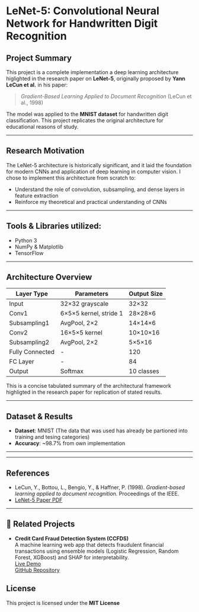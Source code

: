 # LeNet-5: Convolutional Neural Network for Handwritten Digit Recognition

##  Project Summary

This project is a complete implementation a deep learning architecture higlighted in the research paper on **LeNet-5**, originally proposed by **Yann LeCun et al.** in his paper:

> *Gradient-Based Learning Applied to Document Recognition* (LeCun et al., 1998)

The model was applied to the **MNIST dataset** for handwritten digit classification. This project replicates the original architecture for educational reasons of study.

---

##  Research Motivation

The LeNet-5 architecture is historically significant, and it laid the foundation for modern CNNs and application of deep learning in computer vision. I chose to implement this architecture from scratch to:

- Understand the role of convolution, subsampling, and dense layers in feature extraction  
- Reinforce my theoretical and practical understanding of CNNs  
---

##  Tools & Libraries utilized:

- Python 3  
- NumPy & Matplotlib
- TensorFlow  
---

##  Architecture Overview

| Layer Type      | Parameters           | Output Size |
|----------------|----------------------|-------------|
| Input          | 32×32 grayscale      | 32×32       |
| Conv1          | 6×5×5 kernel, stride 1| 28×28×6     |
| Subsampling1   | AvgPool, 2×2         | 14×14×6     |
| Conv2          | 16×5×5 kernel        | 10×10×16    |
| Subsampling2   | AvgPool, 2×2         | 5×5×16      |
| Fully Connected| -                    | 120         |
| FC Layer       | -                    | 84          |
| Output         | Softmax              | 10 classes  |

This is a concise tabulated summary of the architectural framework highligted in the research paper for replication of stated results.

---

## Dataset & Results

- **Dataset**: MNIST (The data that was used has already be partioned into training and tesing categories)  
- **Accuracy**: ~98.7% from own implementation


---

---
##  References

- LeCun, Y., Bottou, L., Bengio, Y., & Haffner, P. (1998). *Gradient-based learning applied to document recognition.* Proceedings of the IEEE.
- [LeNet-5 Paper PDF](http://yann.lecun.com/exdb/publis/pdf/lecun-01a.pdf)

---

## 🔗 Related Projects

- **Credit Card Fraud Detection System (CCFDS)**  
  A machine learning web app that detects fraudulent financial transactions using ensemble models (Logistic Regression, Random Forest, XGBoost) and SHAP for interpretability.  
   [Live Demo](https://creditcarddetectionsystem-egseuj4mjysbwzs6benygd.streamlit.app/)  
   [GitHub Repository](https://github.com/JadenNwanze/Credit_card_detection_system)


## License

This project is licensed under the **MIT License** 


